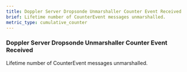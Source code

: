 ```yaml
---
title: Doppler Server Dropsonde Unmarshaller Counter Event Received
brief: Lifetime number of CounterEvent messages unmarshalled.
metric_type: cumulative_counter
---
```


### Doppler Server Dropsonde Unmarshaller Counter Event Received

Lifetime number of CounterEvent messages unmarshalled.